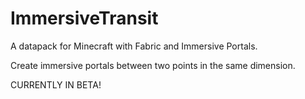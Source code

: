 # ImmersiveTransit
A datapack for Minecraft with Fabric and Immersive Portals.

Create immersive portals between two points in the same dimension.

CURRENTLY IN BETA!
